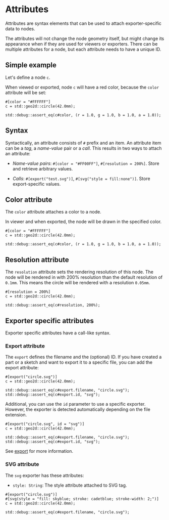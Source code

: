 # Attributes

Attributes are syntax elements that can be used to attach exporter-specific data to nodes.

The attributes will not change the node geometry itself, but might change its appearance when if they are used for viewers or exporters.
There can be multiple attributes for a node, but each attribute needs to have a unique ID.

## Simple example

Let's define a node `c`.

When viewed or exported, node `c` will have a red color, because the `color` attribute will be set:

```µcad,attributes_simple_example
#[color = "#FFFFFF"]
c = std::geo2d::circle(42.0mm);

std::debug::assert_eq(c#color, (r = 1.0, g = 1.0, b = 1.0, a = 1.0));
```

## Syntax

Syntactically, an attribute consists of `#` prefix and an item.
An attribute item can be a *tag*, a *name-value* pair or a *call*.
This results in two ways to attach an attribute:

* *Name-value pairs*: `#[color = "#FF00FF"]`, `#[resolution = 200%]`. Store and retrieve arbitrary values.

* *Calls*: `#[export("test.svg")]`, `#[svg("style = fill:none")]`. Store export-specific values.


## Color attribute

The `color` attribute attaches a color to a node.

In viewer and when exported, the node will be drawn in the specified color.

```µcad,attributes_color
#[color = "#FFFFFF"]
c = std::geo2d::circle(42.0mm);

std::debug::assert_eq(c#color, (r = 1.0, g = 1.0, b = 1.0, a = 1.0));
```

## Resolution attribute

The `resolution` attribute sets the rendering resolution of this node.
The node will be rendered in with 200% resolution than the default resolution of `0.1mm`.
This means the circle will be rendered with a resolution `0.05mm`.

```µcad,attributes_precision
#[resolution = 200%]
c = std::geo2d::circle(42.0mm);

std::debug::assert_eq(c#resolution, 200%);
```

## Exporter specific attributes

Exporter specific attributes have a call-like syntax.

### Export attribute

The `export` defines the filename and the (optional) ID. 
If you have created a part or a sketch and want to export it to a specific file, you can add the export attribute:

```µcad,attributes_export
#[export("circle.svg")]
c = std::geo2d::circle(42.0mm);

std::debug::assert_eq(c#export.filename, "circle.svg");
std::debug::assert_eq(c#export.id, "svg");
```

Additional, you can use the `id` parameter to use a specific exporter.
However, the exporter is detected automatically depending on the file extension.

```µcad,attributes_export_id
#[export("circle.svg", id = "svg")]
c = std::geo2d::circle(42.0mm);

std::debug::assert_eq(c#export.filename, "circle.svg");
std::debug::assert_eq(c#export.id, "svg");
```


See [export](export.md) for more information.


### SVG attribute

The `svg` exporter has these attributes:

* `style: String`: The style attribute attached to SVG tag.

```µcad,attributes_export_example
#[export("circle.svg")]
#[svg(style = "fill: skyblue; stroke: cadetblue; stroke-width: 2;")]
c = std::geo2d::circle(42.0mm);

std::debug::assert_eq(c#export.filename, "circle.svg");
```


